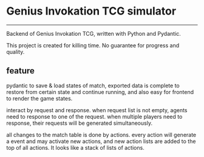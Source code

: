 # Genius Invokation TCG simulator

---

Backend of Genius Invokation TCG, written with Python and Pydantic.

This project is created for killing time.
No guarantee for progress and quality.

## feature

pydantic to save & load states of match, exported data is complete to restore 
from certain state and continue running, and also easy for frontend to render
the game states.

interact by request and response. when request list is not empty, agents need
to response to one of the request. when multiple players need to response,
their requests will be generated simultaneously.

all changes to the match table is done by actions. every action will generate
a event and may activate new actions, and new action lists are added to the
top of all actions. It looks like a stack of lists of actions.

